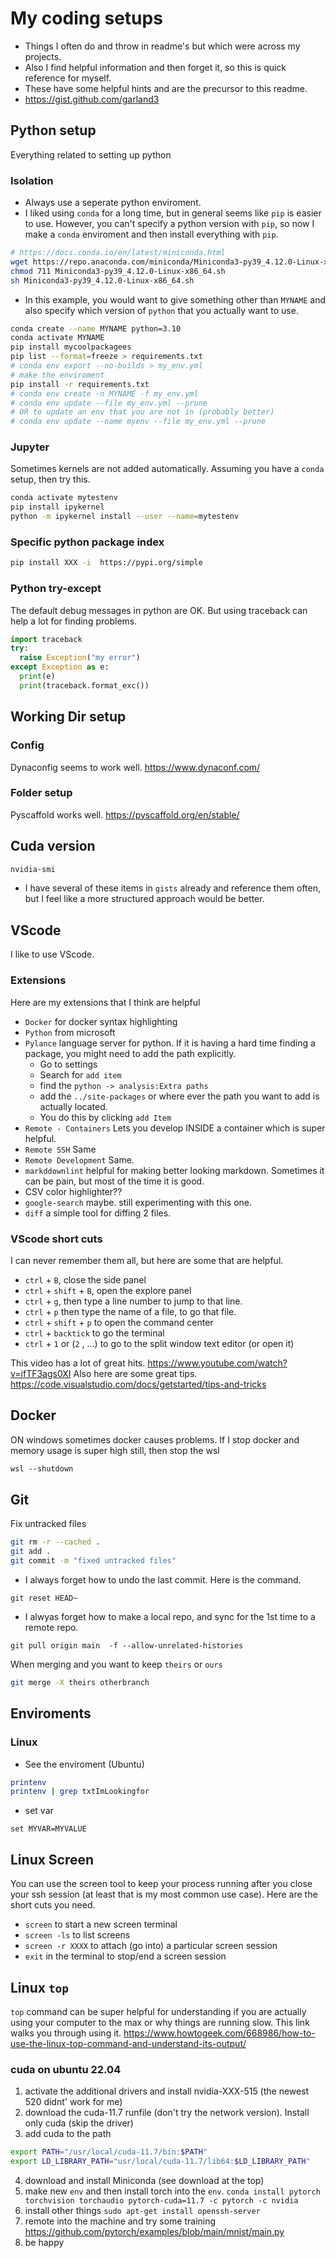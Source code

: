 # My coding setups

* Things I often do and throw in readme's but which were across my projects.
* Also I find helpful information and then forget it, so this is quick reference for myself.
* These have some helpful hints and are the precursor to this readme.
* <https://gist.github.com/garland3>

## Python setup

Everything related to setting up python

### Isolation

* Always use a seperate python enviroment.
* I liked using `conda`  for a long time, but in general seems like `pip` is easier to use. However, you can't specify a python version with `pip`, so now I make a `conda` enviroment and then install everything with `pip`.

```bash
# https://docs.conda.io/en/latest/miniconda.html
wget https://repo.anaconda.com/miniconda/Miniconda3-py39_4.12.0-Linux-x86_64.sh
chmod 711 Miniconda3-py39_4.12.0-Linux-x86_64.sh
sh Miniconda3-py39_4.12.0-Linux-x86_64.sh
```


* In this example, you would want to give something other than `MYNAME` and also specify which version of `python` that you actually want to use.

```bash
conda create --name MYNAME python=3.10
conda activate MYNAME
pip install mycoolpackagees
pip list --format=freeze > requirements.txt
# conda env export --no-builds > my_env.yml
# make the enviroment
pip install -r requirements.txt
# conda env create -n MYNAME -f my_env.yml
# conda env update --file my_env.yml --prune
# OR to update an env that you are not in (probably better)
# conda env update --name myenv --file my_env.yml --prune
```

### Jupyter

Sometimes kernels are not added automatically. Assuming you have a `conda` setup, then try this.  

```bash
conda activate mytestenv
pip install ipykernel
python -m ipykernel install --user --name=mytestenv
```

### Specific python package index
```bash
pip install XXX -i  https://pypi.org/simple
```



### Python try-except

The default debug messages in python are OK. But using traceback can help a lot for finding problems.

```python
import traceback
try:
  raise Exception("my error")
except Exception as e:
  print(e)
  print(traceback.format_exc())
```

## Working Dir setup

### Config
Dynaconfig seems to work well. https://www.dynaconf.com/
### Folder setup
Pyscaffold works well. https://pyscaffold.org/en/stable/

## Cuda version

```bash
nvidia-smi
```

* I have several of these items in `gists` already and reference them often, but I feel like a more structured approach would be better.

## VScode

I like to use VScode.

### Extensions

Here are my extensions that I think are helpful

* `Docker`  for docker syntax highlighting
* `Python` from microsoft
* `Pylance` language server for python. If it is having a hard time finding a package, you might need to add the path explicitly.
  * Go to settings
  * Search for `add item`
  * find the `python -> analysis:Extra paths`
  * add the `../site-packages` or where ever the path you want to add is actually located.
  * You do this by clicking `add Item`
* `Remote - Containers` Lets you develop INSIDE a container which is super helpful.
* `Remote SSH` Same
* `Remote Development` Same.
* `markddownlint` helpful for making better looking markdown. Sometimes it can be  pain, but most of the time it is good.
* CSV color highlighter??
* `google-search` maybe. still experimenting with this one.
* `diff` a simple tool for diffing 2 files.

### VScode short cuts

I can never remember them all, but here are some that are helpful.

* `ctrl` + `B`, close the side panel
* `ctrl` + `shift` + `B`, open the explore panel
* `ctrl` + `g`, then type a line number to jump to that line.
* `ctrl` + `p` then type the name of a file, to go that file.
* `ctrl` +  `shift`  + `p` to open the command center
* `ctrl` + `backtick` to go the terminal
* `ctrl` + `1` or (`2` , ...) to go to the split window text editor (or open it)

This video has a lot of great hits. <https://www.youtube.com/watch?v=ifTF3ags0XI>
Also here are some great tips. <https://code.visualstudio.com/docs/getstarted/tips-and-tricks>

## Docker
ON windows sometimes docker causes problems. If I stop docker and memory usage is super high still, then stop the wsl
```ps
wsl --shutdown
```

## Git
Fix untracked files
 
 ```bash
git rm -r --cached .    
git add .    
git commit -m "fixed untracked files"    

 ```

* I always forget how to undo the last commit. Here is the command.

 ```
 git reset HEAD~    
 ```
 
 
 
 * I alwyas forget how to make a local repo, and sync for the 1st time to a remote repo. 
 ```
 git pull origin main  -f --allow-unrelated-histories
 ```
 
 When merging and you want to keep `theirs` or `ours`
 ```bash
 git merge -X theirs otherbranch
 ```

## Enviroments

### Linux

* See the enviroment (Ubuntu)

```bash
printenv
printenv | grep txtImLookingfor
```

* set var

```
set MYVAR=MYVALUE
```
 
 
 ## Linux Screen
 You can use the screen tool to keep your process running after you close your ssh session (at least that is my most common use case). Here are the short cuts you need. 
 * `screen` to start a new screen terminal
 * `screen -ls` to list screens
 * `screen -r XXXX` to attach (go into) a particular screen session
 * `exit` in the terminal to stop/end a screen session
<!--  * `ctrl` + `a` then `"` to list all existing screens -->

## Linux `top`
`top` command can be super helpful for understanding if you are actually using your computer to the max or why things are running slow. This link walks you through using it. 
https://www.howtogeek.com/668986/how-to-use-the-linux-top-command-and-understand-its-output/


### cuda on ubuntu 22.04
1. activate the additional drivers and install nvidia-XXX-515 (the newest 520 didnt' work for me)
2. download the cuda-11.7 runfile (don't try the network version). Install only cuda (skip the driver)
3. add cuda to the path
```bash
export PATH="/usr/local/cuda-11.7/bin:$PATH"
export LD_LIBRARY_PATH="usr/local/cuda-11.7/lib64:$LD_LIBRARY_PATH"
```
4. download and install Miniconda (see download at the top)
5. make new `env` and then install torch into the `env`. `conda install pytorch torchvision torchaudio pytorch-cuda=11.7 -c pytorch -c nvidia`
6. install other things `sudo apt-get install openssh-server`
7. remote into the machine and try some training https://github.com/pytorch/examples/blob/main/mnist/main.py
8. be happy
